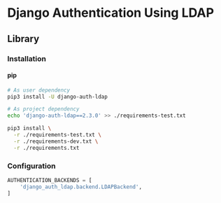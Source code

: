 # Django Authentication Using LDAP

## Library

### Installation

#### pip

```sh
# As user dependency
pip3 install -U django-auth-ldap

# As project dependency
echo 'django-auth-ldap==2.3.0' >> ./requirements-test.txt

pip3 install \
  -r ./requirements-test.txt \
  -r ./requirements-dev.txt \
  -r ./requirements.txt
```

### Configuration

```py
AUTHENTICATION_BACKENDS = [
    'django_auth_ldap.backend.LDAPBackend',
]
```

<!--
https://pypi.org/project/django-auth-ldap/
-->
